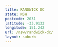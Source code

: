 ```yaml
---
title: RANDWICK DC
state: NSW
postcode: 2031
latitude: -33.9132
longitude: 151.242
url: /nsw/randwick-dc/
layout: suburb
---
```


